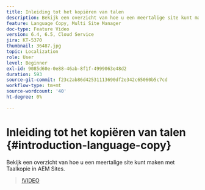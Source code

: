 ```yaml
---
title: Inleiding tot het kopiëren van talen
description: Bekijk een overzicht van hoe u een meertalige site kunt maken met Taalkopie in AEM Sites
feature: Language Copy, Multi Site Manager
doc-type: Feature Video
version: 6.4, 6.5, Cloud Service
jira: KT-5370
thumbnail: 36487.jpg
topic: Localization
role: User
level: Beginner
exl-id: 9085d60e-0e88-46ab-8f1f-4999063e48d2
duration: 593
source-git-commit: f23c2ab86d42531113690df2e342c65060b5c7cd
workflow-type: tm+mt
source-wordcount: '40'
ht-degree: 0%

---
```


# Inleiding tot het kopiëren van talen {#introduction-language-copy}

Bekijk een overzicht van hoe u een meertalige site kunt maken met Taalkopie in AEM Sites.

>[!VIDEO](https://video.tv.adobe.com/v/36487?quality=12&learn=on)
